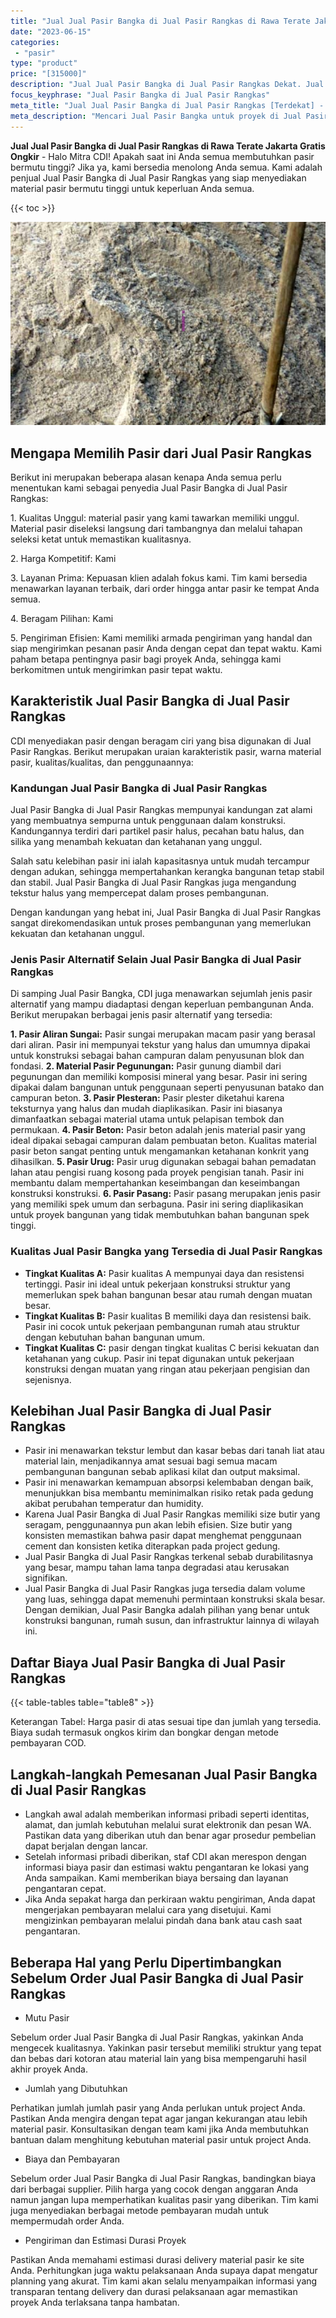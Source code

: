 ```yaml
---
title: "Jual Jual Pasir Bangka di Jual Pasir Rangkas di Rawa Terate Jakarta Gratis Ongkir"
date: "2023-06-15"
categories:
 - "pasir"
type: "product"
price: "[315000]"
description: "Jual Jual Pasir Bangka di Jual Pasir Rangkas Dekat. Jual Pasir Bangka ini sering digunakan dalam proyek konstruksi sebagai bahan campuran yang berkualitas dan bersih. Kontak kami untuk mendapatkan informasi lebih lanjut."
focus_keyphrase: "Jual Pasir Bangka di Jual Pasir Rangkas"
meta_title: "Jual Jual Pasir Bangka di Jual Pasir Rangkas [Terdekat] - CDI"
meta_description: "Mencari Jual Pasir Bangka untuk proyek di Jual Pasir Rangkas? Kami menawarkan Jual Pasir Bangka berkualitas untuk bahan campuran. Segera dapatkan penawaran terbaik."
---
```


**Jual Jual Pasir Bangka di Jual Pasir Rangkas di Rawa Terate Jakarta Gratis Ongkir** - Halo Mitra CDI! Apakah saat ini Anda semua membutuhkan pasir bermutu tinggi? Jika ya, kami bersedia menolong Anda semua. Kami adalah penjual Jual Pasir Bangka di Jual Pasir Rangkas yang siap menyediakan material pasir bermutu tinggi untuk keperluan Anda semua.

{{< toc >}}

![Jual Jual Pasir Bangka di Jual Pasir Rangkas di Rawa Terate Jakarta Gratis Ongkir](/images/pasir/pasir-bangunan-13.jpg)

## Mengapa Memilih Pasir dari Jual Pasir Rangkas

Berikut ini merupakan beberapa alasan kenapa Anda semua perlu menentukan kami sebagai penyedia Jual Pasir Bangka di Jual Pasir Rangkas:

1\.  Kualitas Unggul: material pasir yang kami tawarkan memiliki unggul. Material pasir diseleksi langsung dari tambangnya dan melalui tahapan seleksi ketat untuk memastikan kualitasnya.

2\.  Harga Kompetitif: Kami

3\.  Layanan Prima: Kepuasan klien adalah fokus kami. Tim kami bersedia menawarkan layanan terbaik, dari order hingga antar pasir ke tempat Anda semua.

4\.  Beragam Pilihan: Kami

5\.  Pengiriman Efisien: Kami memiliki armada pengiriman yang handal dan siap mengirimkan pesanan pasir Anda dengan cepat dan tepat waktu. Kami paham betapa pentingnya pasir bagi proyek Anda, sehingga kami berkomitmen untuk mengirimkan pasir tepat waktu.

## Karakteristik Jual Pasir Bangka di Jual Pasir Rangkas

CDI menyediakan pasir dengan beragam ciri yang bisa digunakan di Jual Pasir Rangkas. Berikut merupakan uraian karakteristik pasir, warna material pasir, kualitas/kualitas, dan penggunaannya:

### Kandungan Jual Pasir Bangka di Jual Pasir Rangkas

Jual Pasir Bangka di Jual Pasir Rangkas mempunyai kandungan zat alami yang membuatnya sempurna untuk penggunaan dalam konstruksi. Kandungannya terdiri dari partikel pasir halus, pecahan batu halus, dan silika yang menambah kekuatan dan ketahanan yang unggul.

Salah satu kelebihan pasir ini ialah kapasitasnya untuk mudah tercampur dengan adukan, sehingga mempertahankan kerangka bangunan tetap stabil dan stabil. Jual Pasir Bangka di Jual Pasir Rangkas juga mengandung tekstur halus yang mempercepat dalam proses pembangunan.

Dengan kandungan yang hebat ini, Jual Pasir Bangka di Jual Pasir Rangkas sangat direkomendasikan untuk proses pembangunan yang memerlukan kekuatan dan ketahanan unggul.

### Jenis Pasir Alternatif Selain Jual Pasir Bangka di Jual Pasir Rangkas

Di samping Jual Pasir Bangka, CDI juga menawarkan sejumlah jenis pasir alternatif yang mampu diadaptasi dengan keperluan pembangunan Anda. Berikut merupakan berbagai jenis pasir alternatif yang tersedia:

**1\. Pasir Aliran Sungai:** Pasir sungai merupakan macam pasir yang berasal dari aliran. Pasir ini mempunyai tekstur yang halus dan umumnya dipakai untuk konstruksi sebagai bahan campuran dalam penyusunan blok dan fondasi.
**2\. Material Pasir Pegunungan:** Pasir gunung diambil dari pegunungan dan memiliki komposisi mineral yang besar. Pasir ini sering dipakai dalam bangunan untuk penggunaan seperti penyusunan batako dan campuran beton.
**3\. Pasir Plesteran:** Pasir plester diketahui karena teksturnya yang halus dan mudah diaplikasikan. Pasir ini biasanya dimanfaatkan sebagai material utama untuk pelapisan tembok dan permukaan.
**4\. Pasir Beton:** Pasir beton adalah jenis material pasir yang ideal dipakai sebagai campuran dalam pembuatan beton. Kualitas material pasir beton sangat penting untuk mengamankan ketahanan konkrit yang dihasilkan.
**5\. Pasir Urug:** Pasir urug digunakan sebagai bahan pemadatan lahan atau pengisi ruang kosong pada proyek pengisian tanah. Pasir ini membantu dalam mempertahankan keseimbangan dan keseimbangan konstruksi konstruksi.
**6\. Pasir Pasang:** Pasir pasang merupakan jenis pasir yang memiliki spek umum dan serbaguna. Pasir ini sering diaplikasikan untuk proyek bangunan yang tidak membutuhkan bahan bangunan spek tinggi.

### Kualitas Jual Pasir Bangka yang Tersedia di Jual Pasir Rangkas

*   **Tingkat Kualitas A:** Pasir kualitas A mempunyai daya dan resistensi tertinggi. Pasir ini ideal untuk pekerjaan konstruksi struktur yang memerlukan spek bahan bangunan besar atau rumah dengan muatan besar.
*   **Tingkat Kualitas B:** Pasir kualitas B memiliki daya dan resistensi baik. Pasir ini cocok untuk pekerjaan pembangunan rumah atau struktur dengan kebutuhan bahan bangunan umum.
*   **Tingkat Kualitas C:** pasir dengan tingkat kualitas C berisi kekuatan dan ketahanan yang cukup. Pasir ini tepat digunakan untuk pekerjaan konstruksi dengan muatan yang ringan atau pekerjaan pengisian dan sejenisnya.

## Kelebihan Jual Pasir Bangka di Jual Pasir Rangkas

*   Pasir ini menawarkan tekstur lembut dan kasar bebas dari tanah liat atau material lain, menjadikannya amat sesuai bagi semua macam pembangunan bangunan sebab aplikasi kilat dan output maksimal.
*   Pasir ini menawarkan kemampuan absorpsi kelembaban dengan baik, menunjukkan bisa membantu meminimalkan risiko retak pada gedung akibat perubahan temperatur dan humidity.
*   Karena Jual Pasir Bangka di Jual Pasir Rangkas memiliki size butir yang seragam, penggunaannya pun akan lebih efisien. Size butir yang konsisten memastikan bahwa pasir dapat menghemat penggunaan cement dan konsisten ketika diterapkan pada project gedung.
*   Jual Pasir Bangka di Jual Pasir Rangkas terkenal sebab durabilitasnya yang besar, mampu tahan lama tanpa degradasi atau kerusakan signifikan.
*   Jual Pasir Bangka di Jual Pasir Rangkas juga tersedia dalam volume yang luas, sehingga dapat memenuhi permintaan konstruksi skala besar. Dengan demikian, Jual Pasir Bangka adalah pilihan yang benar untuk konstruksi bangunan, rumah susun, dan infrastruktur lainnya di wilayah ini.

## Daftar Biaya Jual Pasir Bangka di Jual Pasir Rangkas

{{< table-tables table="table8" >}}

Keterangan Tabel: Harga pasir di atas sesuai tipe dan jumlah yang tersedia. Biaya sudah termasuk ongkos kirim dan bongkar dengan metode pembayaran COD.

## Langkah-langkah Pemesanan Jual Pasir Bangka di Jual Pasir Rangkas

*   Langkah awal adalah memberikan informasi pribadi seperti identitas, alamat, dan jumlah kebutuhan melalui surat elektronik dan pesan WA. Pastikan data yang diberikan utuh dan benar agar prosedur pembelian dapat berjalan dengan lancar.
*   Setelah informasi pribadi diberikan, staf CDI akan merespon dengan informasi biaya pasir dan estimasi waktu pengantaran ke lokasi yang Anda sampaikan. Kami memberikan biaya bersaing dan layanan pengantaran cepat.
*   Jika Anda sepakat harga dan perkiraan waktu pengiriman, Anda dapat mengerjakan pembayaran melalui cara yang disetujui. Kami mengizinkan pembayaran melalui pindah dana bank atau cash saat pengantaran.

## Beberapa Hal yang Perlu Dipertimbangkan Sebelum Order Jual Pasir Bangka di Jual Pasir Rangkas

*   Mutu Pasir

Sebelum order Jual Pasir Bangka di Jual Pasir Rangkas, yakinkan Anda mengecek kualitasnya. Yakinkan pasir tersebut memiliki struktur yang tepat dan bebas dari kotoran atau material lain yang bisa mempengaruhi hasil akhir proyek Anda.
*   Jumlah yang Dibutuhkan

Perhatikan jumlah jumlah pasir yang Anda perlukan untuk project Anda. Pastikan Anda mengira dengan tepat agar jangan kekurangan atau lebih material pasir. Konsultasikan dengan team kami jika Anda membutuhkan bantuan dalam menghitung kebutuhan material pasir untuk project Anda.
*   Biaya dan Pembayaran

Sebelum order Jual Pasir Bangka di Jual Pasir Rangkas, bandingkan biaya dari berbagai supplier. Pilih harga yang cocok dengan anggaran Anda namun jangan lupa memperhatikan kualitas pasir yang diberikan. Tim kami juga menyediakan berbagai metode pembayaran mudah untuk mempermudah order Anda.
*   Pengiriman dan Estimasi Durasi Proyek

Pastikan Anda memahami estimasi durasi delivery material pasir ke site Anda. Perhitungkan juga waktu pelaksanaan Anda supaya dapat mengatur planning yang akurat. Tim kami akan selalu menyampaikan informasi yang transparan tentang delivery dan durasi pelaksanaan agar memastikan proyek Anda terlaksana tanpa hambatan.